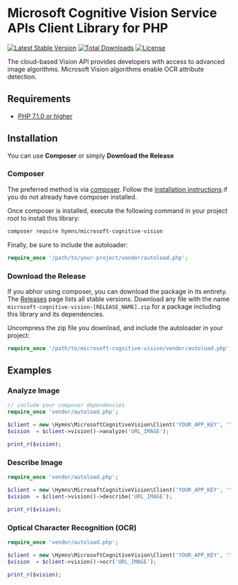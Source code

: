 # Microsoft Cognitive Vision Service APIs Client Library for PHP #
[![Latest Stable Version](https://poser.pugx.org/hymns/microsoft-cognitive-vision/v/stable)](https://packagist.org/packages/hymns/microsoft-cognitive-vision)
[![Total Downloads](https://poser.pugx.org/hymns/microsoft-cognitive-vision/downloads)](https://packagist.org/packages/hymns/microsoft-cognitive-vision)
[![License](https://poser.pugx.org/hymns/microsoft-cognitive-vision/license)](https://packagist.org/packages/hymns/microsoft-cognitive-vision)

The cloud-based Vision API provides developers with access to advanced image algorithms. Microsoft Vision algorithms enable OCR attribute detection.

## Requirements ##
* [PHP 7.1.0 or higher](http://www.php.net/)

## Installation ##

You can use **Composer** or simply **Download the Release**

### Composer

The preferred method is via [composer](https://getcomposer.org). Follow the
[installation instructions](https://getcomposer.org/doc/00-intro.md) if you do not already have
composer installed.

Once composer is installed, execute the following command in your project root to install this library:

```sh
composer require hymns/microsoft-cognitive-vision
```

Finally, be sure to include the autoloader:

```php
require_once '/path/to/your-project/vendor/autoload.php';
```

### Download the Release

If you abhor using composer, you can download the package in its entirety. The [Releases](https://github.com/hymns/microsoft-cognitive-vision/releases) page lists all stable versions. Download any file
with the name `microsoft-cognitive-vision-[RELEASE_NAME].zip` for a package including this library and its dependencies.

Uncompress the zip file you download, and include the autoloader in your project:

```php
require_once '/path/to/microsoft-cognitive-vision/vendor/autoload.php';
```

## Examples ##

### Analyze Image ###

```php
// include your composer dependencies
require_once 'vendor/autoload.php';

$client = new \Hymns\MicrosoftCognitiveVision\Client('YOUR_APP_KEY', 'YOUR_REGION');
$vision  = $client->vision()->analyze('URL_IMAGE');

print_r($vision);
```

### Describe Image ###

```php
require_once 'vendor/autoload.php';

$client = new \Hymns\MicrosoftCognitiveVision\Client('YOUR_APP_KEY', 'YOUR_REGION');
$vision  = $client->vision()->describe('URL_IMAGE');

print_r($vision);
```

### Optical Character Recognition (OCR) ###
```php
require_once 'vendor/autoload.php';

$client = new \Hymns\MicrosoftCognitiveVision\Client('YOUR_APP_KEY', 'YOUR_REGION');
$vision  = $client->vision()->ocr('URL_IMAGE');

print_r($vision);

```